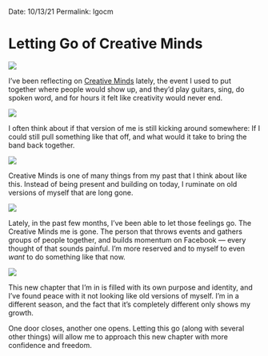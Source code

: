 
Date: 10/13/21
Permalink: lgocm

# Letting Go of Creative Minds

![](https://nashp.com/_image_cache/e6300bd6-8c28-46d3-962c-dc92bf31a7ea.png)

I’ve been reflecting on [Creative Minds](create) lately, the event I used to put together where people would show up, and they’d play guitars, sing, do spoken word, and for hours it felt like creativity would never end.

![](https://nashp.com/_image_cache/85161e08-1eb2-4667-9929-c4baaa92cb2b.jpg)

I often think about if that version of me is still kicking around somewhere: If I could still pull something like that off, and what would it take to bring the band back together.

![](https://nashp.com/_image_cache/7718ff78-26fa-42d0-8a37-fd516c14d9da.jpg)

Creative Minds is one of many things from my past that I think about like this. Instead of being present and building on today, I ruminate on old versions of myself that are long gone. 

![](https://nashp.com/_image_cache/8c816140-c810-4bed-bcd0-2f872bdbdc0c.jpg)

Lately, in the past few months, I’ve been able to let those feelings go. The Creative Minds me is gone. The person that throws events and gathers groups of people together, and builds momentum on Facebook — every thought of that sounds painful. I’m more reserved and to myself to even *want* to do something like that now.

![](https://i.imgur.com/B3oXBDV.jpg)

This new chapter that I’m in is filled with its own purpose and identity, and I’ve found peace with it not looking like old versions of myself. I’m in a different season, and the fact that it’s completely different only shows my growth.

One door closes, another one opens. Letting this go (along with several other things) will allow me to approach this new chapter with more confidence and freedom.